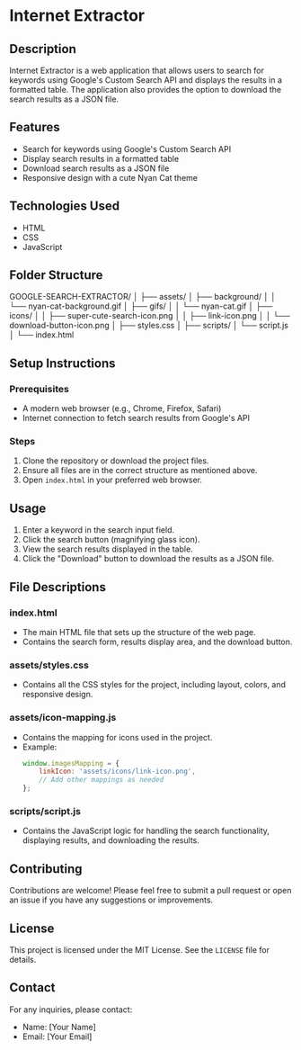 # Internet Extractor

## Description
Internet Extractor is a web application that allows users to search for keywords using Google's Custom Search API and displays the results in a formatted table. The application also provides the option to download the search results as a JSON file.

## Features
- Search for keywords using Google's Custom Search API
- Display search results in a formatted table
- Download search results as a JSON file
- Responsive design with a cute Nyan Cat theme

## Technologies Used
- HTML
- CSS
- JavaScript

## Folder Structure
GOOGLE-SEARCH-EXTRACTOR/
│
├── assets/
│ ├── background/
│ │ └── nyan-cat-background.gif
│ ├── gifs/
│ │ └── nyan-cat.gif
│ ├── icons/
│ │ ├── super-cute-search-icon.png
│ │ ├── link-icon.png
│ │ └── download-button-icon.png
│ ├── styles.css
│
├── scripts/
│ └── script.js
│
└── index.html


## Setup Instructions

### Prerequisites
- A modern web browser (e.g., Chrome, Firefox, Safari)
- Internet connection to fetch search results from Google's API

### Steps
1. Clone the repository or download the project files.
2. Ensure all files are in the correct structure as mentioned above.
3. Open `index.html` in your preferred web browser.

## Usage
1. Enter a keyword in the search input field.
2. Click the search button (magnifying glass icon).
3. View the search results displayed in the table.
4. Click the "Download" button to download the results as a JSON file.

## File Descriptions

### index.html
- The main HTML file that sets up the structure of the web page.
- Contains the search form, results display area, and the download button.

### assets/styles.css
- Contains all the CSS styles for the project, including layout, colors, and responsive design.

### assets/icon-mapping.js
- Contains the mapping for icons used in the project.
- Example:
    ```javascript
    window.imagesMapping = {
        linkIcon: 'assets/icons/link-icon.png',
        // Add other mappings as needed
    };
    ```

### scripts/script.js
- Contains the JavaScript logic for handling the search functionality, displaying results, and downloading the results.

## Contributing
Contributions are welcome! Please feel free to submit a pull request or open an issue if you have any suggestions or improvements.

## License
This project is licensed under the MIT License. See the `LICENSE` file for details.

## Contact
For any inquiries, please contact:
- Name: [Your Name]
- Email: [Your Email]


